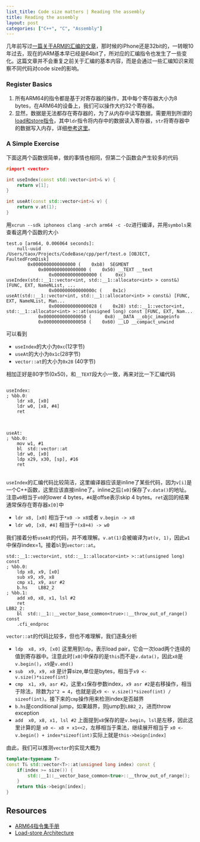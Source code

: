 ```yaml
---
list_title: Code size matters | Reading the assembly
title: Reading the assembly
layout: post
categories: ["C++", "C", "Assembly"]
---
```


几年前写过[一篇关于ARM的汇编的文章](https://xta0.me/2013/06/15/ARM-Assembly.html)，那时候的iPhone还是32bit的，一转眼10年过去，现在的ARM基本早已经是64bit了，所对应的汇编指令也发生了一些变化。这篇文章并不会重复之前关于汇编的基本内容，而是会通过一些汇编知识来观察不同代码对code size的影响。

### Register Basics

1. 所有ARM64的指令都是基于对寄存器的操作，其中每个寄存器大小为8 bytes，在ARM64的设备上，我们可以操作大约32个寄存器。
2. 显然，数据是无法都存在寄存器的，为了从内存中读写数据，需要用到所谓的[load和store指令](https://en.wikipedia.org/wiki/Load%E2%80%93store_architecture)，其中`ldr`指令将内存中的数据读入寄存器，`str`将寄存器中的数据写入内存，详细[参考这里](https://developer.arm.com/documentation/dui0552/a/the-cortex-m3-instruction-set/memory-access-instructions/ldr-and-str--register-offset#:~:text=LDR%20instructions%20load%20a%20register,to%203%20bits%20using%20LSL%20.)。

### A Simple Exercise

下面这两个函数很简单，做的事情也相同，但第二个函数会产生较多的代码

```cpp
#import <vector>

int useIndex(const std::vector<int>& v) {
    return v[1];
}

int useAt(const std::vector<int>& v) {
    return v.at(1);
}
```
用`xcrun --sdk iphoneos clang -arch arm64 -c -Oz`进行编译，并用`symbols`来查看这两个函数的大小

```shell
test.o [arm64, 0.006064 seconds]:
    null-uuid                            /Users/taox/Projects/CodeBase/cpp/perf/test.o [OBJECT, FaultedFromDisk]  
        0x0000000000000000 (    0xb8)  SEGMENT
            0x0000000000000000 (    0x50) __TEXT __text
                0x0000000000000000 (     0xc) useIndex(std::__1::vector<int, std::__1::allocator<int> > const&) [FUNC, EXT, NameNList, ...
                0x000000000000000c (    0x1c) useAt(std::__1::vector<int, std::__1::allocator<int> > const&) [FUNC, EXT, NameNList, Man...
                0x0000000000000028 (    0x28) std::__1::vector<int, std::__1::allocator<int> >::at(unsigned long) const [FUNC, EXT, Nam...
            0x0000000000000050 (     0x8) __DATA __objc_imageinfo
            0x0000000000000058 (    0x60) __LD __compact_unwind
```
可以看到 

- `useIndex`的大小为`0xc`(12字节)
- `useAt`的大小为`0x1c`(28字节)
- `vector::at`的大小为`0x28` (40字节)

相加正好是80字节(0x50)，和`__TEXT`段大小一致，再来对比一下汇编代码

<div class="md-flex-h md-margin-bottom-24">
<div>
<pre class="highlight language-python md-no-padding-v md-height-full">
<code class="language-shell">
useIndex:
; %bb.0:
	ldr	x8, [x0]
	ldr	w0, [x8, #4]
	ret
</code>
</pre>
</div>
<div class="md-margin-left-12">
<pre class="highlight md-no-padding-v md-height-full">
<code class="language-shell">
useAt:
; %bb.0:
	mov	w1, #1
	bl	std::vector::at
	ldr	w0, [x0]
	ldp	x29, x30, [sp], #16
	ret
</code>
</pre>
</div>
</div>

`useIndex`的汇编代码比较简洁，这里编译器应该是inline了某些代码，因为`v[i]`是一个C++函数，这里应该直接inline了。inline之后`[x0]`保存了`v.data()`的地址。注意`w0`相当于`x0`的lower 4 bytes，`#4`是offse表示skip 4 bytes。`ret`返回的结果通常保存在寄存器`x[0]`中

- `ldr x8, [x0]` 相当于`*x0 -> x8`或者 `v.begin -> x8`
- `ldr w0, [x8, #4]` 相当于`*(x8+4) -> w0`

我们接着分析`useAt`的代码，并不难理解。`v.at(1)`会被编译为`at(v, 1)`，因此`w1`中保存index=1。接着`bl`到`vector::at`。

```shell
std::__1::vector<int, std::__1::allocator<int> >::at(unsigned long) const
; %bb.0:
	ldp	x8, x9, [x0]
	sub	x9, x9, x8
	cmp	x1, x9, asr #2
	b.hs	LBB2_2
; %bb.1:
	add	x0, x8, x1, lsl #2
	ret
LBB2_2:
	bl	std::__1::__vector_base_common<true>::__throw_out_of_range() const
	.cfi_endproc
```
`vector::at`的代码比较多，但也不难理解，我们逐条分析

- `ldp	x8, x9, [x0]` 这里用到`ldp`，表示load pair，它会一次load两个连续的值到寄存器中。注意此时`[x0]`中保存的是`this`而不是`v.data()`，因此`x8`是`v.begin()`，`x9`是`v.end()`
- `sub	x9, x9, x8` 是计算size,单位是bytes，相当于`x9 <- v.size()*sizeof(int)`
- `cmp	x1, x9, asr #2`，这里`x1`保存参数index，`x9 asr #2`是右移操作，相当于除法，除数为`2^2 = 4`，也就是说`x9 <- v.size()*sizeof(int) / sizeof(int)`。接下来的`cmp`操作用来检测index是否越界
- `b.hs`是conditional jump，如果越界，则jump到`LBB2_2`，进而throw exception
- `add	x0, x8, x1, lsl #2` 上面提到`x8`保存的是`v.begin`，`lsl`是左移，因此这里计算的是 `x0 <- x8 + x1<<2`，左移相当于乘法，继续展开相当于 `x0 <- v.begin() + index*sizeof(int)`实际上就是`this->beign[index]`

由此，我们可以推测`vector`的实现大概为

```cpp
template<typename T>
const T& std::vector<T>::at(unsigned long index) const {
    if(index >= size()) {
        std::__1::__vector_base_common<true>::__throw_out_of_range();
    }
    return this->beign[index];
}
```

## Resources

- [ARM64指令集手册](https://developer.arm.com/documentation/100076/0100/a64-instruction-set-reference/a64-data-transfer-instructions)
- [Load-store Architecture](https://en.wikipedia.org/wiki/Load%E2%80%93store_architecture)


